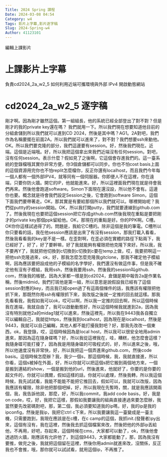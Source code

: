 ```yaml
---
Title: 2024 Spring 課程
Date: 2024-03-08 04:54
Category: w4
Tags: 影片上字幕,影片逐字稿
Slug: 2024-Spring-w4
Author: 41123101
---
```


編輯上課影片

<!-- PELICAN_END_SUMMARY -->
# 上課影片上字幕
負責cd2024_2a_w2_5 如何利用近端可攜環境與外部 IPv4 開啟動態網站
# cd2024_2a_w2_5 逐字稿
剛才啊。因為剛才雖然這個。第一組組長，他的系統已經全部登出了對不對？但是剛才的我的private key還在嗎？
我們就用一下。所以我們現在想要知道他目前的分組倉儲到所以我們就可以進到CD 2024，然後是其中嗎？AG1。2A對吧，我們作為名稱要擺在前面2A。所以我們就可以進來了，對不對？我們想要ssh來動他。OK。所以我們要克隆的部分，我們這邊要有session。好，然後我們現在。近端。這個是近端哦。好，所以我把這個拿出來我們近端沒有任何session。對吧，沒有任何session。表示什麼？假如見了之後啊，它這個會存進我們的。這一臺系統的登錄檔哦其實你非常方便，你3個倉儲都可以同步。你也不怕cost basis上面的這個資源用完你也不怕replit怎麼檔你，反正你還有localhost，而且我們今年每一個人都有一個外部IPV4，就等同有一個伺服器。你即便人不在這裡，你在遠端，只要你防火牆。開它的IP，他就能進來。好，所以這裡面我們現在就是待會我們再來。然後他會跑道software。Simon下面現在還沒設，所以他不會有。這邊你也要。概念就是待會我們設定Session之後，它會跑到software Simon，這個下面我們要帶著走。OK，那其實是有要給那個所以我們就可以。哪裡開始呢？我們從puttty的session開始。OK，所以我打開putty，我們就要連線到github.com了。然後我現在也要把這個session把它存成github.com然後我現在重點是要把剛才的private key那個ppk留給他。OK，那現在的重點是好。你的PPK啊。C槽。OK你你這樣試過得了的。問題是，我給它C槽的。除非這個是我的筆電。C槽所以你只要看的話，我在他session應該是出來了有沒有session，那我打載入看看，然後我看看我的key是不是一樣。在歪對啊，在歪必須在實體的路徑下點兩下，我已經好了，好了，好了要幹嘛，好了我就能夠有權限把他克隆下來好。所以我，我不要再Y了，我就把他切換到c切換到c切換到c要在temp上做，哎，我要把啊這一把他ssh克隆過來，ok，好，那我怎麼怎麼克隆我gitclone，那我不確定他子模組啊，因為應該要把設成他的子模組的名字學好，我們還沒有做這件事，但是我不確定他有沒有子模組，我用ssh，然後我要用ssh，然後我的session叫github. com，然後我的帳號，因為大家都一樣是到cd2024，倉儲是期中報告2a是作業名稱，然後midmid，我們打斑他是第一組，所以意思是說假設我已經有了這個session對應的key，而且我已經open過了有這兩個條件的話，我應該有權限把他抓下來，那既然你用ssh有權限抓下來，我改版之後就一定推的回去就這樣。那我先看看我，我假如我可以ok，哎可以啊，所以我一定推的回去啊，所以這個時候我在進端，我就自由了，我可以啟動動態好，所以這個時候我就進到2a，因為我沒有特別就他2a的midag1就可以進來，然後這裡先，所以我在9443我各自獨立可以編輯自己，我就從https，然後我到localhost，因為現在是localhost，然後是9443，我就可以自己編輯，其他人都不能打擾我對吧？好，那我先改改一個東西，ok，我登錄，哎，這個時候因為是local host，所以我可以很安全地用admin進來，那因為這在隨身碟嗎？好，所以我從這裡我在，哇，糟糕，他怎麼會這樣？我隨身碟可能打擾了，因為我是用隨身碟的可吸程式的，好，所以進來之後，哦，所以他速度沒有非常快，好，所以我把這一個弄進來github.com，然後code basis。這個時候怎麼辦？我，我少一個s，那這個時候，我，我就直接進，所以你看，這個s被掉在外面，好，所以你就可以把這個s把它搬到兩個地方來，一個是搬到連結的show，一個是搬到他的url，然後進來，他就好了，你要的是你要的超文件的，你就可以偶爾，假如這樣的話，你就可以處理，然後我轉，所以我這個時候，我先試試看，我能不能能不能把它推回去，假如可以，我就可以改版，因為我應該有權限，除非他把那個吧掉，好，所以我現在先暫時，關，就是我應該開兩個，我，我告訴他說，那麼，好，所以我commit，我add  code basis，好，我是on code，哎，好，我把它這樣，那假如我要讓我的組員直接連過來要怎麼辦，我當然要先改密碼對吧，那，第二個，我必須要知道我的ip嗎，好，我的ip是我的ipconfig，然後是我ip，我把它ctrl c下來，所以我要讓我這一臺變成是一臺主機，只需要跑到，我現在應該是在c槽，在c camp的這個，我抓init.(發聲者)py出來，這個有沒有，我在這裡，然後我去抓這個檔案來改，然後把他的外部ip丟給他，不再用，好吧，存起來，這個時候在cms，大家都可以動了，ok，然後他會透過防火牆，剛應該有允許他了，到這個9443，大家都能動了，那，因為我沒有要推，做完之後，我就把這個留在這裡，然後你用admin就進來改，沒關係，反正我也不會推，哦，那你就可以試試看，就用這個ip，不再推了。